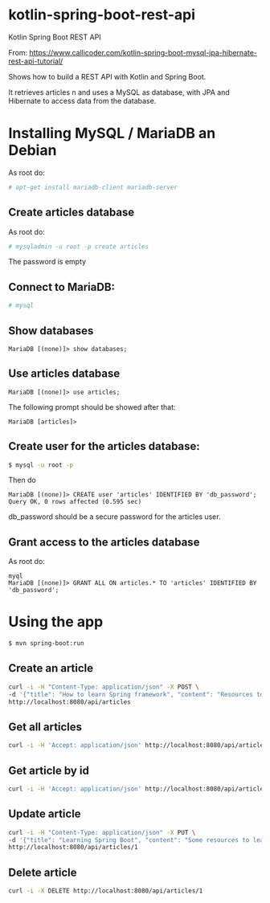 # kotlin-spring-boot-rest-api
Kotlin Spring Boot REST API

From: https://www.callicoder.com/kotlin-spring-boot-mysql-jpa-hibernate-rest-api-tutorial/

Shows how to build a REST API with Kotlin and Spring Boot.

It retrieves articles n and uses a MySQL as database, with JPA and Hibernate to access data from the database.

# Installing MySQL / MariaDB an Debian

As root do:

```bash
# apt-get install mariadb-client mariadb-server
```

## Create articles database

As root do:

```bash
# mysqladmin -u root -p create articles
```

The password is empty

## Connect to MariaDB:

```bash
# mysql
```

## Show databases

```
MariaDB [(none)]> show databases;
```

## Use articles database

```
MariaDB [(none)]> use articles;
```

The following prompt should be showed after that:

```
MariaDB [articles]>
```

## Create user for the articles database:

```bash
$ mysql -u root -p 
```

Then do

```
MariaDB [(none)]> CREATE user 'articles' IDENTIFIED BY 'db_password';
Query OK, 0 rows affected (0.595 sec)
```

db_password should be a secure password for the articles user.

## Grant access to the articles database

As root do:

```
myql
MariaDB [(none)]> GRANT ALL ON articles.* TO 'articles' IDENTIFIED BY 'db_password';
```

# Using the app

```bash
$ mvn spring-boot:run
```

## Create an article

```bash
curl -i -H "Content-Type: application/json" -X POST \
-d '{"title": "How to learn Spring framework", "content": "Resources to learn Spring framework"}' \
http://localhost:8080/api/articles
```

## Get all articles

```bash
curl -i -H 'Accept: application/json' http://localhost:8080/api/articles
```

## Get article by id

```bash
curl -i -H 'Accept: application/json' http://localhost:8080/api/articles/1
```

## Update article

```bash
curl -i -H "Content-Type: application/json" -X PUT \
-d '{"title": "Learning Spring Boot", "content": "Some resources to learn Spring Boot"}' \
http://localhost:8080/api/articles/1
```

## Delete article

```bash
curl -i -X DELETE http://localhost:8080/api/articles/1
```